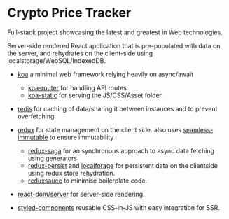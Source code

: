 # Crypto Price Tracker

Full-stack project showcasing the latest and greatest in Web technologies. 

Server-side rendered React application that is pre-populated with data on the server, and rehydrates on the client-side using localstorage/WebSQL/IndexedDB.

- [koa](http://koajs.com) a minimal web framework relying heavily on async/await
  - [koa-router](https://www.npmjs.com/package/koa-router) for handling API routes.
  - [koa-static](https://www.npmjs.com/package/koa-static) for serving the JS/CSS/Asset folder.
  
- [redis](https://www.npmjs.com/package/redis) for caching of data/sharing it between instances and to prevent overfetching.
- [redux](https://www.npmjs.com/package/redux) for state management on the client side. also uses [seamless-immutable](https://www.npmjs.com/package/seamless-immutable) to ensure immutability
  - [redux-saga](https://www.npmjs.com/package/redux-saga) for an synchronous approach to async data fetching using generators.
  - [redux-persist](https://www.npmjs.com/package/redux-persist) and [localforage](https://www.npmjs.com/package/localforage) for persistent data on the clientside using redux store rehydration.
  - [reduxsauce](https://www.npmjs.com/package/reduxsauce) to minimise boilerplate code.
  
- [react-dom/server](https://www.npmjs.com/package/react-dom) for server-side rendering.
- [styled-components](https://www.npmjs.com/package/styled-components) reusable CSS-in-JS with easy integration for SSR.